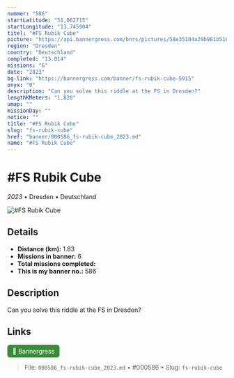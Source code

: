```yaml
---
nummer: "586"
startLatitude: "51,062715"
startLongitude: "13,745904"
titel: "#FS Rubik Cube"
picture: "https://api.bannergress.com/bnrs/pictures/58e35104a29b981b51012f9c4d015604"
region: "Dresden"
country: "Deutschland"
completed: "13.014"
missions: "6"
date: "2023"
bg-link: "https://bannergress.com/banner/fs-rubik-cube-5915"
onyx: "0"
description: "Can you solve this riddle at the FS in Dresden?"
lengthKMeters: "1,828"
umap: ""
missionDay: ""
notice: ""
title: "#FS Rubik Cube"
slug: "fs-rubik-cube"
href: "banner/000586_fs-rubik-cube_2023.md"
name: "#FS Rubik Cube"
---
```

# #FS Rubik Cube

*2023* • Dresden • Deutschland

![#FS Rubik Cube](https://api.bannergress.com/bnrs/pictures/58e35104a29b981b51012f9c4d015604)



## Details
- **Distance (km):** 1.83
- **Missions in banner:** 6
- **Total missions completed:** 
- **This is my banner no.:** 586



## Description
Can you solve this riddle at the FS in Dresden?



## Links
<a href="https://bannergress.com/banner/fs-rubik-cube-5915" target="_blank" style="display:inline-block;margin-right:8px;padding:6px 12px;background:#3c8b3c;color:#fff;text-decoration:none;border-radius:6px;">🔗 Bannergress</a>



> File: `000586_fs-rubik-cube_2023.md` • #000586 • Slug: `fs-rubik-cube`
